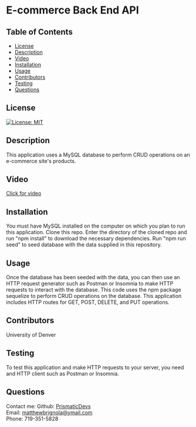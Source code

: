 # E-commerce Back End API

## Table of Contents

- [License](#license)
- [Description](#description)
- [Video](#video)
- [Installation](#installation)
- [Usage](#instructions)
- [Contributors](#contributors)
- [Testing](#testing)
- [Questions](#questions)

## License

[![License: MIT](https://img.shields.io/badge/License-MIT-yellow.svg)](https://opensource.org/licenses/MIT)

## Description

This application uses a MySQL database to perform CRUD operations on an e-commerce site's products.

## Video

<a href="" target="_blank">Click for video</a>

## Installation

You must have MySQL installed on the computer on which you plan to run this application. Clone this repo. Enter the directory of the cloned repo and run "npm install" to download the necessary dependencies. Run "npm run seed" to seed database with the data supplied in this repository.

## Usage

Once the database has been seeded with the data, you can then use an HTTP request generator such as Postman or Insomnia to make HTTP requests to interact with the database. This code uses the npm package sequelize to perform CRUD operations on the database. This application includes HTTP routes for GET, POST, DELETE, and PUT operations.

## Contributors

University of Denver

## Testing

To test this application and make HTTP requests to your server, you need and HTTP client such as Postman or Insomnia.

## Questions

Contact me:
Github: [PrismaticDevs](https://github.com/PrismaticDevs) <br>
Email: matthewbrignola@ymail.com <br>
Phone: 719-351-5828 <br>
